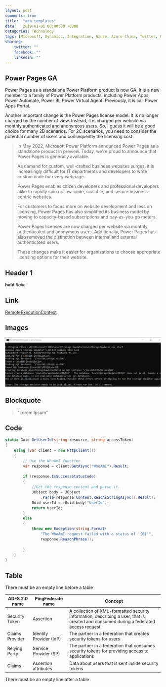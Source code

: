 ```yaml
---
layout: post
comments: true
title:  "aaa templates"
date:   2019-01-01 08:00:00 +0800
categories: Technology
tags: [Microsoft, Dynamics, Integration, Azure, Azure China, Twitter, Facebook, LinkedIn]
sharing:
    twitter: ""
    facebook: ""
    linkedin: ""
---
```


## Power Pages GA
Power Pages as a standalone Power Platform product is now GA. It is a new member to a family of Power Platform products, including Power Apps, Power Automate, Power BI, Power Virtual Agent. Previously, it is call Power Apps Portal.

Another important change is the Power Pages license model. It is no longer charged by the number of view. Instead, it is charged per website via monthly authenticated and anonymous users. So, I guess it will be a good choice for many 2B scenarios. For 2C scenarios, you need to consider the potential number of users and consequently the licensing cost.

>In May 2022, Microsoft Power Platform announced Power Pages as a standalone product in preview. Today, we're proud to announce that Power Pages is generally available. 
>
>As demand for custom, well-crafted business websites surges, it is increasingly difficult for IT departments and developers to write custom code for every webpage.
>
>Power Pages enables citizen developers and professional developers alike to rapidly spin up low-code, scalable, and secure business-centric websites. 
>
>For customers to focus more on website development and less on licensing, Power Pages has also simplified its business model by moving to capacity-based subscriptions and pay-as-you-go meters. 
>
>Power Pages licenses are now charged per website via monthly authenticated and anonymous users. Additionally, Power Pages has also removed the distinction between internal and external authenticated users. 
>
>These changes make it easier for organizations to choose appropriate licensing options for their website.



## Header 1
**bold**
*Italic*

## Link
[RemoteExecutionContext](https://docs.microsoft.com/en-us/dotnet/api/microsoft.xrm.sdk.remoteexecutioncontext?view=dataverse-sdk-latest&viewFallbackFrom=dynamics-general-ce-9)

## Images 
![image](../images/2020-04-15-azure-storage-emulator-initiation-error/StorageEmulatorInitError.png)

## Blockquote
> "Lorem Ipsum"

## Code
``` csharp
static Guid GetUserId(string resource, string accessToken)
{
    using (var client = new HttpClient())
    {
        // Use the WhoAmI function
        var response = client.GetAsync("WhoAmI").Result;

        if (response.IsSuccessStatusCode)
        {
            //Get the response content and parse it.  
            JObject body = JObject
                .Parse(response.Content.ReadAsStringAsync().Result);
            Guid userId = (Guid)body["UserId"];
            return userId;
        }
        else
        {
            throw new Exception(string.Format(
                "The WhoAmI request failed with a status of '{0}'",
                response.ReasonPhrase));

        }
    }
}
```


## Table
There must be an empty line before a table

| ADFS 2.0 name | PingFederate name | Concept |
| ---------------- | ---------------- | -------------- |
| Security Token | Assertion | A collection of XML-formatted security information, describing a user, that is created and consumed during a federated access request |
| Claims Provider | Identity Provider (IdP) | The partner in a federation that creates security tokens for users |
| Relying Party | Service Provider (SP) | The partner in a federation that consumes security tokens for providing access to applications |
| Claims | Assertion attributes | Data about users that is sent inside security tokens |

There must be an empty line after a table
